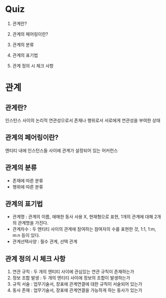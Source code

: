 # Quiz
1. 관계란?

2. 관계의 페어링이란?

3. 관계의 분류

4. 관계의 표기법

5. 관계 정의 시 체크 사항

# 관계
## 관계란?
인스턴스 사이의 논리적 연관성으로서 존재나 행위로서 서로에게 연관성을 부여한 상태

## 관계의 페어링이란?
엔티티 내에 인스턴스들 사이에 관계가 설정되어 있는 어커런스

## 관계의 분류
* 존재에 따른 분류
* 행위에 따른 분류

## 관계의 표기법
* 관계명 : 관계의 이름, 애매한 동사 사용 X, 현재형으로 표현, 1개의 관계에 대해 2개의 관계명을 가진다.
* 관계차수 : 두 엔티티 사이의 관계에 참여하는 참여자의 수를 표현한 것, 1:1, 1:m, m:n 등이 있다.
* 관계선택사양 : 필수 관계, 선택 관계

## 관계 정의 시 체크 사항
1. 연관 규칙 : 두 개의 엔티티 사이에 관심있는 연관 규칙이 존재하는가
2. 정보 조합 발생 : 두 개의 엔티티 사이에 정보의 조합이 발생하는가
3. 규칙 서술 : 업무기술서, 장표에 관계연결에 대한 규칙이 서술되어 있는가
4. 동사 존재 : 업무기술서, 장표에 관계연결을 가능하게 하는 동사가 있는가
